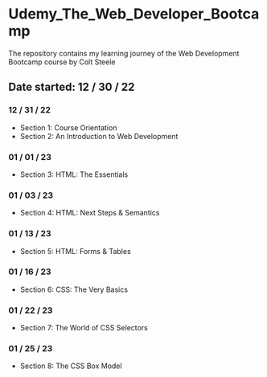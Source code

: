 # Udemy_The_Web_Developer_Bootcamp

The repository contains my learning journey of the Web Development Bootcamp course by Colt Steele

## Date started: 12 / 30 / 22

### 12 / 31 / 22

- Section 1: Course Orientation
- Section 2: An Introduction to Web Development

### 01 / 01 / 23

- Section 3: HTML: The Essentials

### 01 / 03 / 23

- Section 4: HTML: Next Steps & Semantics

### 01 / 13 / 23

- Section 5: HTML: Forms & Tables

### 01 / 16 / 23

- Section 6: CSS: The Very Basics

### 01 / 22 / 23

- Section 7: The World of CSS Selectors

### 01 / 25 / 23
- Section 8: The CSS Box Model